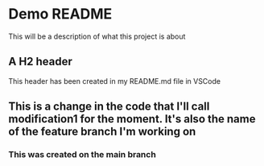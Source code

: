 # Demo README

This will be a description of what this project is about

## A H2 header

This header has been created in my README.md file in VSCode

<H2>This is a change in the code that I'll call modification1 for the moment.
It's also the name of the feature branch I'm working on</H2>

<H3>This was created on the main branch</H3>
